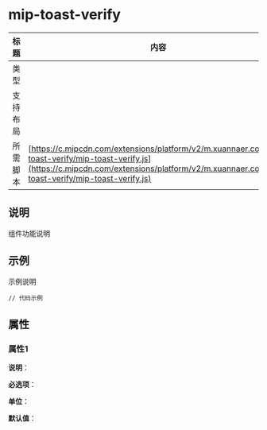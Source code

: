# mip-toast-verify

标题|内容
----|----
类型|
支持布局|
所需脚本| [https://c.mipcdn.com/extensions/platform/v2/m.xuannaer.com/mip-toast-verify/mip-toast-verify.js](https://c.mipcdn.com/extensions/platform/v2/m.xuannaer.com/mip-toast-verify/mip-toast-verify.js)

## 说明

组件功能说明

## 示例

示例说明

```
// 代码示例
```

## 属性

### 属性1

**说明**：

**必选项**：

**单位**：

**默认值**：